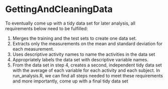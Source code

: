 # GettingAndCleaningData

To eventually come up with a tidy data set for later analysis, all requirements below need to be fulfilled:
1.	Merges the training and the test sets to create one data set.
2.	Extracts only the measurements on the mean and standard deviation for each measurement.
3.	Uses descriptive activity names to name the activities in the data set
4.	Appropriately labels the data set with descriptive variable names.
5.	From the data set in step 4, creates a second, independent tidy data set with the average of each variable for each activity and each subject. 
In run_analysis.R, we can find all steps needed to meet these requirements and more importantly, come up with a final tidy data set
